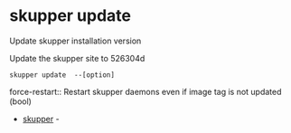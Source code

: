 # skupper update

Update skupper installation version

Update the skupper site to 526304d

    skupper update  --[option]

force-restart:: 
Restart skupper daemons even if image tag is not updated
 (bool)

* [skupper](skupper.adoc)	 -

